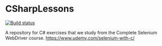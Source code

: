 # CSharpLessons

[![Build status](https://nadvolodkin.visualstudio.com/UltimateQA/_apis/build/status/CSharpLessons)](https://nadvolodkin.visualstudio.com/UltimateQA/_build/latest?definitionId=-1)

A repository for C# exercises that we study from the Complete Selenium WebDriver course.
https://www.udemy.com/selenium-with-c/
